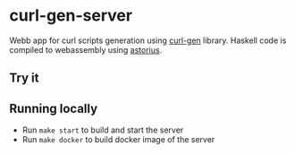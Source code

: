 # curl-gen-server

Webb app for curl scripts generation using [curl-gen](https://github.com/PKopel/curl-gen) library.
Haskell code is compiled to webassembly using [astorius](https://github.com/tweag/asterius).

## Try it

## Running locally

* Run `make start` to build and start the server
* Run `make docker` to build docker image of the server
